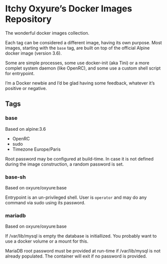 # Itchy Oxyure’s Docker Images Repository

The wonderful docker images collection.

Each tag can be considered a different image, having its own purpose. Most images, starting with the `base` tag, are built on top of the official Alpine docker image (version 3.6).

Some are simple processes, some use docker-init (aka Tini) or a more complet system daemon (like OpenRC), and some use a custom shell script for entrypoint.

I’m a Docker newbie and I’d be glad having some feedback, whatever it’s positive or negative.

## Tags 

### base

Based on alpine:3.6

 - OpenRC
 - sudo
 - Timezone Europe/Paris
 
Root password may be configured at build-time. In case it is not defined during the image construction, a random password is set.
 
### base-sh

Based on oxyure/oxyure:base

Entrypoint is an un-privileged shell. User is `operator` and may do any command via sudo using its password.

### mariadb

Based on oxyure/oxyure:base

If /var/lib/mysql is empty the database is initiallized. You probably want to use a docker volume or a mount for this.

MariaDB root password must be provided at run-time if /var/lib/mysql is not already populated. The container will exit if no password is provided.
